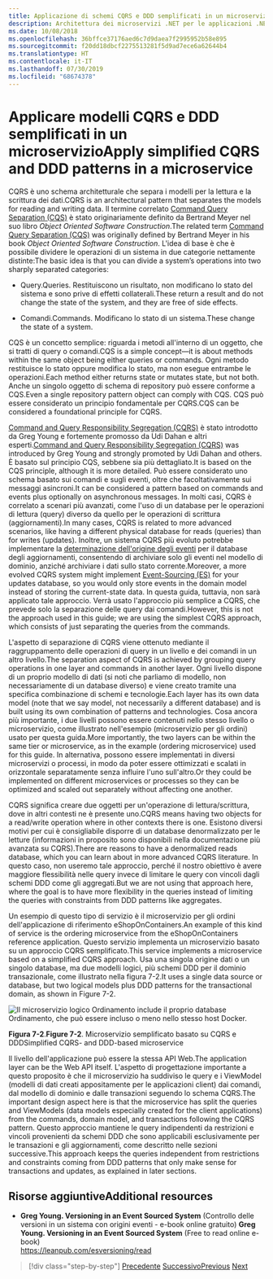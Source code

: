 ```yaml
---
title: Applicazione di schemi CQRS e DDD semplificati in un microservizio
description: Architettura dei microservizi .NET per le applicazioni .NET in contenitori | Riconoscere la relazione globale tra criteri CQRS e DDD.
ms.date: 10/08/2018
ms.openlocfilehash: 36bffce37176aed6c7d9daea7f2995952b58e895
ms.sourcegitcommit: f20dd18dbcf2275513281f5d9ad7ece6a62644b4
ms.translationtype: HT
ms.contentlocale: it-IT
ms.lasthandoff: 07/30/2019
ms.locfileid: "68674378"
---
```

# <a name="apply-simplified-cqrs-and-ddd-patterns-in-a-microservice"></a><span data-ttu-id="e87e4-103">Applicare modelli CQRS e DDD semplificati in un microservizio</span><span class="sxs-lookup"><span data-stu-id="e87e4-103">Apply simplified CQRS and DDD patterns in a microservice</span></span>

<span data-ttu-id="e87e4-104">CQRS è uno schema architetturale che separa i modelli per la lettura e la scrittura dei dati.</span><span class="sxs-lookup"><span data-stu-id="e87e4-104">CQRS is an architectural pattern that separates the models for reading and writing data.</span></span> <span data-ttu-id="e87e4-105">Il termine correlato [Command Query Separation (CQS)](https://martinfowler.com/bliki/CommandQuerySeparation.html) è stato originariamente definito da Bertrand Meyer nel suo libro *Object Oriented Software Construction*.</span><span class="sxs-lookup"><span data-stu-id="e87e4-105">The related term [Command Query Separation (CQS)](https://martinfowler.com/bliki/CommandQuerySeparation.html) was originally defined by Bertrand Meyer in his book *Object Oriented Software Construction*.</span></span> <span data-ttu-id="e87e4-106">L'idea di base è che è possibile dividere le operazioni di un sistema in due categorie nettamente distinte:</span><span class="sxs-lookup"><span data-stu-id="e87e4-106">The basic idea is that you can divide a system’s operations into two sharply separated categories:</span></span>

- <span data-ttu-id="e87e4-107">Query.</span><span class="sxs-lookup"><span data-stu-id="e87e4-107">Queries.</span></span> <span data-ttu-id="e87e4-108">Restituiscono un risultato, non modificano lo stato del sistema e sono prive di effetti collaterali.</span><span class="sxs-lookup"><span data-stu-id="e87e4-108">These return a result and do not change the state of the system, and they are free of side effects.</span></span>

- <span data-ttu-id="e87e4-109">Comandi.</span><span class="sxs-lookup"><span data-stu-id="e87e4-109">Commands.</span></span> <span data-ttu-id="e87e4-110">Modificano lo stato di un sistema.</span><span class="sxs-lookup"><span data-stu-id="e87e4-110">These change the state of a system.</span></span>

<span data-ttu-id="e87e4-111">CQS è un concetto semplice: riguarda i metodi all'interno di un oggetto, che si tratti di query o comandi.</span><span class="sxs-lookup"><span data-stu-id="e87e4-111">CQS is a simple concept—it is about methods within the same object being either queries or commands.</span></span> <span data-ttu-id="e87e4-112">Ogni metodo restituisce lo stato oppure modifica lo stato, ma non esegue entrambe le operazioni.</span><span class="sxs-lookup"><span data-stu-id="e87e4-112">Each method either returns state or mutates state, but not both.</span></span> <span data-ttu-id="e87e4-113">Anche un singolo oggetto di schema di repository può essere conforme a CQS.</span><span class="sxs-lookup"><span data-stu-id="e87e4-113">Even a single repository pattern object can comply with CQS.</span></span> <span data-ttu-id="e87e4-114">CQS può essere considerato un principio fondamentale per CQRS.</span><span class="sxs-lookup"><span data-stu-id="e87e4-114">CQS can be considered a foundational principle for CQRS.</span></span>

<span data-ttu-id="e87e4-115">[Command and Query Responsibility Segregation (CQRS)](https://martinfowler.com/bliki/CQRS.html) è stato introdotto da Greg Young e fortemente promosso da Udi Dahan e altri esperti.</span><span class="sxs-lookup"><span data-stu-id="e87e4-115">[Command and Query Responsibility Segregation (CQRS)](https://martinfowler.com/bliki/CQRS.html) was introduced by Greg Young and strongly promoted by Udi Dahan and others.</span></span> <span data-ttu-id="e87e4-116">È basato sul principio CQS, sebbene sia più dettagliato.</span><span class="sxs-lookup"><span data-stu-id="e87e4-116">It is based on the CQS principle, although it is more detailed.</span></span> <span data-ttu-id="e87e4-117">Può essere considerato uno schema basato sui comandi e sugli eventi, oltre che facoltativamente sui messaggi asincroni.</span><span class="sxs-lookup"><span data-stu-id="e87e4-117">It can be considered a pattern based on commands and events plus optionally on asynchronous messages.</span></span> <span data-ttu-id="e87e4-118">In molti casi, CQRS è correlato a scenari più avanzati, come l'uso di un database per le operazioni di lettura (query) diverso da quello per le operazioni di scrittura (aggiornamenti).</span><span class="sxs-lookup"><span data-stu-id="e87e4-118">In many cases, CQRS is related to more advanced scenarios, like having a different physical database for reads (queries) than for writes (updates).</span></span> <span data-ttu-id="e87e4-119">Inoltre, un sistema CQRS più evoluto potrebbe implementare la [determinazione dell'origine degli eventi](https://martinfowler.com/eaaDev/EventSourcing.html) per il database degli aggiornamenti, consentendo di archiviare solo gli eventi nel modello di dominio, anziché archiviare i dati sullo stato corrente.</span><span class="sxs-lookup"><span data-stu-id="e87e4-119">Moreover, a more evolved CQRS system might implement [Event-Sourcing (ES)](https://martinfowler.com/eaaDev/EventSourcing.html) for your updates database, so you would only store events in the domain model instead of storing the current-state data.</span></span> <span data-ttu-id="e87e4-120">In questa guida, tuttavia, non sarà applicato tale approccio. Verrà usato l'approccio più semplice a CQRS, che prevede solo la separazione delle query dai comandi.</span><span class="sxs-lookup"><span data-stu-id="e87e4-120">However, this is not the approach used in this guide; we are using the simplest CQRS approach, which consists of just separating the queries from the commands.</span></span>

<span data-ttu-id="e87e4-121">L'aspetto di separazione di CQRS viene ottenuto mediante il raggruppamento delle operazioni di query in un livello e dei comandi in un altro livello.</span><span class="sxs-lookup"><span data-stu-id="e87e4-121">The separation aspect of CQRS is achieved by grouping query operations in one layer and commands in another layer.</span></span> <span data-ttu-id="e87e4-122">Ogni livello dispone di un proprio modello di dati (si noti che parliamo di modello, non necessariamente di un database diverso) e viene creato tramite una specifica combinazione di schemi e tecnologie.</span><span class="sxs-lookup"><span data-stu-id="e87e4-122">Each layer has its own data model (note that we say model, not necessarily a different database) and is built using its own combination of patterns and technologies.</span></span> <span data-ttu-id="e87e4-123">Cosa ancora più importante, i due livelli possono essere contenuti nello stesso livello o microservizio, come illustrato nell'esempio (microservizio per gli ordini) usato per questa guida.</span><span class="sxs-lookup"><span data-stu-id="e87e4-123">More importantly, the two layers can be within the same tier or microservice, as in the example (ordering microservice) used for this guide.</span></span> <span data-ttu-id="e87e4-124">In alternativa, possono essere implementati in diversi microservizi o processi, in modo da poter essere ottimizzati e scalati in orizzontale separatamente senza influire l'uno sull'altro.</span><span class="sxs-lookup"><span data-stu-id="e87e4-124">Or they could be implemented on different microservices or processes so they can be optimized and scaled out separately without affecting one another.</span></span>

<span data-ttu-id="e87e4-125">CQRS significa creare due oggetti per un'operazione di lettura/scrittura, dove in altri contesti ne è presente uno.</span><span class="sxs-lookup"><span data-stu-id="e87e4-125">CQRS means having two objects for a read/write operation where in other contexts there is one.</span></span> <span data-ttu-id="e87e4-126">Esistono diversi motivi per cui è consigliabile disporre di un database denormalizzato per le letture (informazioni in proposito sono disponibili nella documentazione più avanzata su CQRS).</span><span class="sxs-lookup"><span data-stu-id="e87e4-126">There are reasons to have a denormalized reads database, which you can learn about in more advanced CQRS literature.</span></span> <span data-ttu-id="e87e4-127">In questo caso, non useremo tale approccio, perché il nostro obiettivo è avere maggiore flessibilità nelle query invece di limitare le query con vincoli dagli schemi DDD come gli aggregati.</span><span class="sxs-lookup"><span data-stu-id="e87e4-127">But we are not using that approach here, where the goal is to have more flexibility in the queries instead of limiting the queries with constraints from DDD patterns like aggregates.</span></span>

<span data-ttu-id="e87e4-128">Un esempio di questo tipo di servizio è il microservizio per gli ordini dell'applicazione di riferimento eShopOnContainers.</span><span class="sxs-lookup"><span data-stu-id="e87e4-128">An example of this kind of service is the ordering microservice from the eShopOnContainers reference application.</span></span> <span data-ttu-id="e87e4-129">Questo servizio implementa un microservizio basato su un approccio CQRS semplificato.</span><span class="sxs-lookup"><span data-stu-id="e87e4-129">This service implements a microservice based on a simplified CQRS approach.</span></span> <span data-ttu-id="e87e4-130">Usa una singola origine dati o un singolo database, ma due modelli logici, più schemi DDD per il dominio transazionale, come illustrato nella figura 7-2.</span><span class="sxs-lookup"><span data-stu-id="e87e4-130">It uses a single data source or database, but two logical models plus DDD patterns for the transactional domain, as shown in Figure 7-2.</span></span>

![Il microservizio logico Ordinamento include il proprio database Ordinamento, che può essere incluso o meno nello stesso host Docker.](./media/image2.png)

<span data-ttu-id="e87e4-133">**Figura 7-2**.</span><span class="sxs-lookup"><span data-stu-id="e87e4-133">**Figure 7-2**.</span></span> <span data-ttu-id="e87e4-134">Microservizio semplificato basato su CQRS e DDD</span><span class="sxs-lookup"><span data-stu-id="e87e4-134">Simplified CQRS- and DDD-based microservice</span></span>

<span data-ttu-id="e87e4-135">Il livello dell'applicazione può essere la stessa API Web.</span><span class="sxs-lookup"><span data-stu-id="e87e4-135">The application layer can be the Web API itself.</span></span> <span data-ttu-id="e87e4-136">L'aspetto di progettazione importante a questo proposito è che il microservizio ha suddiviso le query e i ViewModel (modelli di dati creati appositamente per le applicazioni client) dai comandi, dal modello di dominio e dalle transazioni seguendo lo schema CQRS.</span><span class="sxs-lookup"><span data-stu-id="e87e4-136">The important design aspect here is that the microservice has split the queries and ViewModels (data models especially created for the client applications) from the commands, domain model, and transactions following the CQRS pattern.</span></span> <span data-ttu-id="e87e4-137">Questo approccio mantiene le query indipendenti da restrizioni e vincoli provenienti da schemi DDD che sono applicabili esclusivamente per le transazioni e gli aggiornamenti, come descritto nelle sezioni successive.</span><span class="sxs-lookup"><span data-stu-id="e87e4-137">This approach keeps the queries independent from restrictions and constraints coming from DDD patterns that only make sense for transactions and updates, as explained in later sections.</span></span>

## <a name="additional-resources"></a><span data-ttu-id="e87e4-138">Risorse aggiuntive</span><span class="sxs-lookup"><span data-stu-id="e87e4-138">Additional resources</span></span>

- <span data-ttu-id="e87e4-139">**Greg Young. Versioning in an Event Sourced System** (Controllo delle versioni in un sistema con origini eventi - e-book online gratuito) </span><span class="sxs-lookup"><span data-stu-id="e87e4-139">**Greg Young. Versioning in an Event Sourced System** (Free to read online e-book) </span></span>\
   <https://leanpub.com/esversioning/read>

>[!div class="step-by-step"]
><span data-ttu-id="e87e4-140">[Precedente](index.md)
>[Successivo](eshoponcontainers-cqrs-ddd-microservice.md)</span><span class="sxs-lookup"><span data-stu-id="e87e4-140">[Previous](index.md)
[Next](eshoponcontainers-cqrs-ddd-microservice.md)</span></span>
